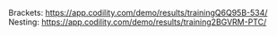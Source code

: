 Brackets: https://app.codility.com/demo/results/trainingQ6Q95B-534/
Nesting: https://app.codility.com/demo/results/training2BGVRM-PTC/